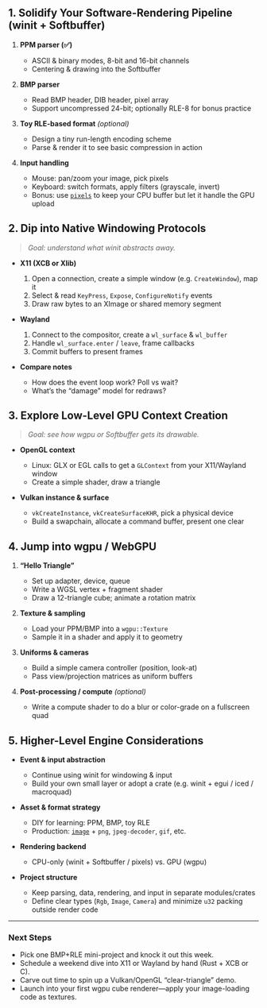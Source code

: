 ## 1. Solidify Your Software-Rendering Pipeline (winit + Softbuffer)

1. **PPM parser (✅)**
   - ASCII & binary modes, 8-bit and 16-bit channels  
   - Centering & drawing into the Softbuffer  

2. **BMP parser**
   - Read BMP header, DIB header, pixel array  
   - Support uncompressed 24-bit; optionally RLE-8 for bonus practice  

3. **Toy RLE-based format** *(optional)*
   - Design a tiny run-length encoding scheme  
   - Parse & render it to see basic compression in action  

4. **Input handling**
   - Mouse: pan/zoom your image, pick pixels  
   - Keyboard: switch formats, apply filters (grayscale, invert)  
   - Bonus: use [`pixels`](https://crates.io/crates/pixels) to keep your CPU buffer but let it handle the GPU upload  

## 2. Dip into Native Windowing Protocols

> *Goal: understand what winit abstracts away.*

- **X11 (XCB or Xlib)**  
  1. Open a connection, create a simple window (e.g. `CreateWindow`), map it  
  2. Select & read `KeyPress`, `Expose`, `ConfigureNotify` events  
  3. Draw raw bytes to an XImage or shared memory segment  

- **Wayland**  
  1. Connect to the compositor, create a `wl_surface` & `wl_buffer`  
  2. Handle `wl_surface.enter` / `leave`, frame callbacks  
  3. Commit buffers to present frames  

- **Compare notes**  
  - How does the event loop work? Poll vs wait?  
  - What’s the “damage” model for redraws?  

## 3. Explore Low-Level GPU Context Creation

> *Goal: see how wgpu or Softbuffer gets its drawable.*

- **OpenGL context**  
  - Linux: GLX or EGL calls to get a `GLContext` from your X11/Wayland window  
  - Create a simple shader, draw a triangle  

- **Vulkan instance & surface**  
  - `vkCreateInstance`, `vkCreateSurfaceKHR`, pick a physical device  
  - Build a swapchain, allocate a command buffer, present one clear  

## 4. Jump into wgpu / WebGPU

1. **“Hello Triangle”**  
   - Set up adapter, device, queue  
   - Write a WGSL vertex + fragment shader  
   - Draw a 12-triangle cube; animate a rotation matrix  

2. **Texture & sampling**  
   - Load your PPM/BMP into a `wgpu::Texture`  
   - Sample it in a shader and apply it to geometry  

3. **Uniforms & cameras**  
   - Build a simple camera controller (position, look-at)  
   - Pass view/projection matrices as uniform buffers  

4. **Post-processing / compute** *(optional)*  
   - Write a compute shader to do a blur or color-grade on a fullscreen quad  

## 5. Higher-Level Engine Considerations

- **Event & input abstraction**  
  - Continue using winit for windowing & input  
  - Build your own small layer or adopt a crate (e.g. winit + egui / iced / macroquad)  

- **Asset & format strategy**  
  - DIY for learning: PPM, BMP, toy RLE  
  - Production: [`image`](https://crates.io/crates/image) + `png`, `jpeg-decoder`, `gif`, etc.  

- **Rendering backend**  
  - CPU-only (winit + Softbuffer / pixels) vs. GPU (wgpu)  

- **Project structure**  
  - Keep parsing, data, rendering, and input in separate modules/crates  
  - Define clear types (`Rgb`, `Image`, `Camera`) and minimize `u32` packing outside render code  

---

### Next Steps

- Pick one BMP+RLE mini-project and knock it out this week.  
- Schedule a weekend dive into X11 or Wayland by hand (Rust + XCB or C).  
- Carve out time to spin up a Vulkan/OpenGL “clear-triangle” demo.  
- Launch into your first wgpu cube renderer—apply your image-loading code as textures.  
